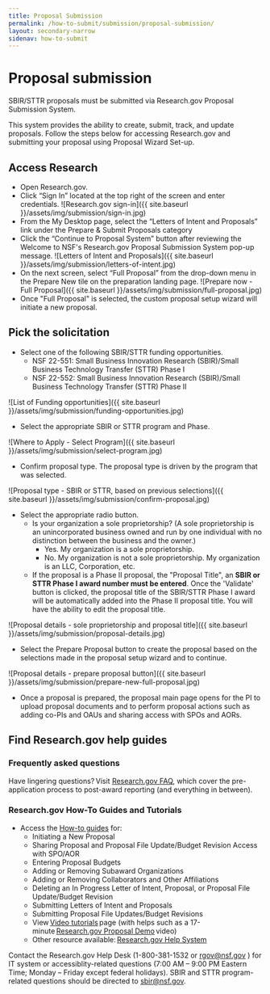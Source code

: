 ```yaml
---
title: Proposal Submission
permalink: /how-to-submit/submission/proposal-submission/
layout: secondary-narrow
sidenav: how-to-submit
---
```


# Proposal submission

SBIR/STTR proposals must be submitted via Research.gov Proposal Submission System. 

This system provides the ability to create, submit, track, and update proposals. Follow the steps below for accessing Research.gov and submitting your proposal using Proposal Wizard Set-up. 

## Access Research

* Open Research.gov. 
* Click “Sign In” located at the top right of the screen and enter credentials. 
![Research.gov sign-in]({{ site.baseurl }}/assets/img/submission/sign-in.jpg)
* From the My Desktop page, select the “Letters of Intent and Proposals” link under the Prepare & Submit Proposals category 
* Click the “Continue to Proposal System” button after reviewing the Welcome to NSF's Research.gov Proposal Submission System pop-up message. 
![Letters of Intent and Proposals]({{ site.baseurl }}/assets/img/submission/letters-of-intent.jpg)
*	On the next screen, select “Full Proposal” from the drop-down menu in the Prepare New tile on the preparation landing page. 
![Prepare now - Full Proposal]({{ site.baseurl }}/assets/img/submission/full-proposal.jpg)
* Once "Full Proposal" is selected, the custom proposal setup wizard will initiate a new proposal. 

## Pick the solicitation

* Select one of the following SBIR/STTR funding opportunities. 
    - NSF 22-551: Small Business Innovation Research (SBIR)/Small Business Technology Transfer (STTR) Phase I 
    - NSF 22-552: Small Business Innovation Research (SBIR)/Small Business Technology Transfer (STTR) Phase II 

![List of Funding opportunities]({{ site.baseurl }}/assets/img/submission/funding-opportunities.jpg)

* Select the appropriate SBIR or STTR program and Phase.

![Where to Apply - Select Program]({{ site.baseurl }}/assets/img/submission/select-program.jpg)

* Confirm proposal type.  The proposal type is driven by the program that was selected. 

![Proposal type - SBIR or STTR, based on previous selections]({{ site.baseurl }}/assets/img/submission/confirm-proposal.jpg)

* Select the appropriate radio button. 
    - Is your organization a sole proprietorship? (A sole proprietorship is an unincorporated business owned and run by one individual with no distinction between the business and the owner.) 
        * Yes. My organization is a sole proprietorship. 
        * No. My organization is not a sole proprietorship. My organization is an LLC, Corporation, etc.
    - If the proposal is a Phase II proposal, the "Proposal Title", an **SBIR or STTR Phase I award number must be entered**. Once the 'Validate' button is clicked, the proposal title of the SBIR/STTR Phase I award will be automatically added into the Phase II proposal title. You will have the ability to edit the proposal title. 

![Proposal details - sole proprietorship and proposal title]({{ site.baseurl }}/assets/img/submission/proposal-details.jpg)

* Select the Prepare Proposal button to create the proposal based on the selections made in the proposal setup wizard and to continue. 

![Proposal details - prepare proposal button]({{ site.baseurl }}/assets/img/submission/prepare-new-full-proposal.jpg)

* Once a proposal is prepared, the proposal main page opens for the PI to upload proposal documents and to perform proposal actions such as adding co-PIs and OAUs and sharing access with SPOs and AORs. 

## Find Research.gov help guides

### Frequently asked questions 

Have lingering questions? Visit [Research.gov FAQ](https://www.nsf.gov/publications/pub_summ.jsp?ods_key=nsf22053), which cover the pre-application process to post-award reporting (and everything in between). 

### Research.gov How-To Guides and Tutorials 
* Access the [How-to guides](https://www.research.gov/research-web/content/aboutpsm) for: 
    - Initiating a New Proposal 
    - Sharing Proposal and Proposal File Update/Budget Revision Access with SPO/AOR 
    - Entering Proposal Budgets 
    - Adding or Removing Subaward Organizations 
    - Adding or Removing Collaborators and Other Affiliations 
    - Deleting an In Progress Letter of Intent, Proposal, or Proposal File Update/Budget Revision 
    - Submitting Letters of Intent and Proposals 
    - Submitting Proposal File Updates/Budget Revisions 
    - View [Video tutorials](https://www.research.gov/research-portal/appmanager/base/desktop?_nfpb=true&_pageLabel=research_node_display&_nodePath=/researchGov/Service/Desktop/ProposalPreparationandSubmission.html#video) page (with helps such as a 17-minute [Research.gov Proposal Demo](https://www.research.gov/common/attachment/Desktop/psmvideo6.html) video)  
    - Other resource available: [Research.gov Help System](https://www.research.gov/common/robohelp/public/WebHelp/Research.htm#Welcome_to_the_Research_gov_Help_System.htm)

Contact the Research.gov Help Desk (1-800-381-1532 or rgov@nsf.gov ) for IT system or accessiblity-related questions (7:00 AM – 9:00 PM Eastern Time; Monday – Friday except federal holidays). SBIR and STTR program-related questions should be directed to sbir@nsf.gov. 
